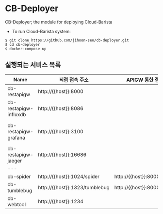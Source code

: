 # CB-Deployer
CB-Deployer; the module for deploying Cloud-Barista

- To run Cloud-Barista system:

```
$ git clone https://github.com/jihoon-seo/cb-deployer.git
$ cd cb-deployer
$ docker-compose up
```

## 실행되는 서비스 목록
| Name | 직접 접속 주소 | APIGW 통한 접속 주소 | 비고 |
|---|---|---|---|
| cb-restapigw | http://{{host}}:8000 |   |   |
| cb-restapigw-influxdb | http://{{host}}:8086 |   |   |
| cb-restapigw-grafana | http://{{host}}:3100 |   | ID: admin / PW: admin |
| cb-restapigw-jaeger | http://{{host}}:16686 |   |   |
| --- |   |   |   |
| cb-spider | http://{{host}}:1024/spider | http://{{host}}:8000/spider |   |
| cb-tumblebug | http://{{host}}:1323/tumblebug | http://{{host}}:8000/tumblebug |   |
| cb-webtool | http://{{host}}:1234 |   |   |
